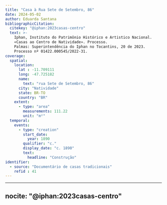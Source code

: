 ```yaml
---
title: "Casa à Rua Sete de Setembro, 86"
date: 2024-05-02
author: Eduarda Santana
bibliographicCitation:
  citekey: "@iphan:2023casas-centro"
  text: >-
    Iphan, Instituto do Patrimônio Histórico e Artistico Nacional.
    «Casas ao Centro de Natividade». Processo.
    Palmas: Superintendência do Iphan no Tocantins, 20 de 2023.
    Processo nº 01422.000545/2022-31.
coverage:
  spatial:
    location:
      lat : -11.709111
      long: -47.725182
      name: 
        text: "rua Sete de Setembro, 86"
      city: "Natividade"
      state: BR-TO
      country: "BR"
    extent:
      - type: "area"
        measurements: 111.22
        unit: "m²"
  temporal:
    events:
      - type: "creation"
        start_date:
          year: 1890
        qualifier: "c."
        display_date: "c. 1890"
        text:
          headline: "Construção"
identifier:
  - source: "Documentário de casas tradicionais"
    refid : 41
---
```


---
nocite: "@iphan:2023casas-centro"
---
